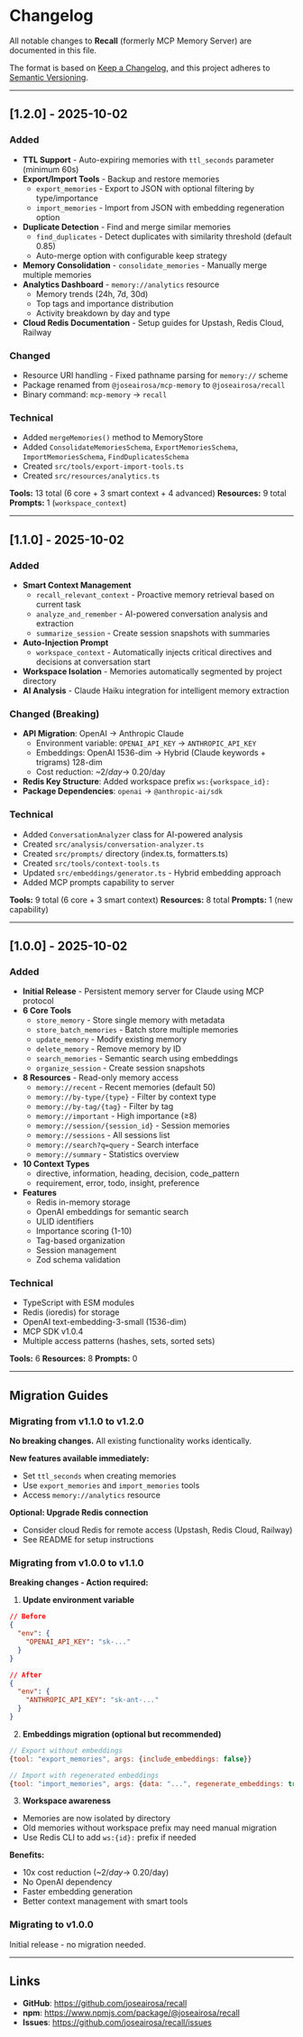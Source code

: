 # Changelog

All notable changes to **Recall** (formerly MCP Memory Server) are documented in this file.

The format is based on [Keep a Changelog](https://keepachangelog.com/en/1.0.0/),
and this project adheres to [Semantic Versioning](https://semver.org/spec/v2.0.0.html).

---

## [1.2.0] - 2025-10-02

### Added
- **TTL Support** - Auto-expiring memories with `ttl_seconds` parameter (minimum 60s)
- **Export/Import Tools** - Backup and restore memories
  - `export_memories` - Export to JSON with optional filtering by type/importance
  - `import_memories` - Import from JSON with embedding regeneration option
- **Duplicate Detection** - Find and merge similar memories
  - `find_duplicates` - Detect duplicates with similarity threshold (default 0.85)
  - Auto-merge option with configurable keep strategy
- **Memory Consolidation** - `consolidate_memories` - Manually merge multiple memories
- **Analytics Dashboard** - `memory://analytics` resource
  - Memory trends (24h, 7d, 30d)
  - Top tags and importance distribution
  - Activity breakdown by day and type
- **Cloud Redis Documentation** - Setup guides for Upstash, Redis Cloud, Railway

### Changed
- Resource URI handling - Fixed pathname parsing for `memory://` scheme
- Package renamed from `@joseairosa/mcp-memory` to `@joseairosa/recall`
- Binary command: `mcp-memory` → `recall`

### Technical
- Added `mergeMemories()` method to MemoryStore
- Added `ConsolidateMemoriesSchema`, `ExportMemoriesSchema`, `ImportMemoriesSchema`, `FindDuplicatesSchema`
- Created `src/tools/export-import-tools.ts`
- Created `src/resources/analytics.ts`

**Tools:** 13 total (6 core + 3 smart context + 4 advanced)
**Resources:** 9 total
**Prompts:** 1 (`workspace_context`)

---

## [1.1.0] - 2025-10-02

### Added
- **Smart Context Management**
  - `recall_relevant_context` - Proactive memory retrieval based on current task
  - `analyze_and_remember` - AI-powered conversation analysis and extraction
  - `summarize_session` - Create session snapshots with summaries
- **Auto-Injection Prompt**
  - `workspace_context` - Automatically injects critical directives and decisions at conversation start
- **Workspace Isolation** - Memories automatically segmented by project directory
- **AI Analysis** - Claude Haiku integration for intelligent memory extraction

### Changed (Breaking)
- **API Migration**: OpenAI → Anthropic Claude
  - Environment variable: `OPENAI_API_KEY` → `ANTHROPIC_API_KEY`
  - Embeddings: OpenAI 1536-dim → Hybrid (Claude keywords + trigrams) 128-dim
  - Cost reduction: ~$2/day → ~$0.20/day
- **Redis Key Structure**: Added workspace prefix `ws:{workspace_id}:`
- **Package Dependencies**: `openai` → `@anthropic-ai/sdk`

### Technical
- Added `ConversationAnalyzer` class for AI-powered analysis
- Created `src/analysis/conversation-analyzer.ts`
- Created `src/prompts/` directory (index.ts, formatters.ts)
- Created `src/tools/context-tools.ts`
- Updated `src/embeddings/generator.ts` - Hybrid embedding approach
- Added MCP prompts capability to server

**Tools:** 9 total (6 core + 3 smart context)
**Resources:** 8 total
**Prompts:** 1 (new capability)

---

## [1.0.0] - 2025-10-02

### Added
- **Initial Release** - Persistent memory server for Claude using MCP protocol
- **6 Core Tools**
  - `store_memory` - Store single memory with metadata
  - `store_batch_memories` - Batch store multiple memories
  - `update_memory` - Modify existing memory
  - `delete_memory` - Remove memory by ID
  - `search_memories` - Semantic search using embeddings
  - `organize_session` - Create session snapshots
- **8 Resources** - Read-only memory access
  - `memory://recent` - Recent memories (default 50)
  - `memory://by-type/{type}` - Filter by context type
  - `memory://by-tag/{tag}` - Filter by tag
  - `memory://important` - High importance (≥8)
  - `memory://session/{session_id}` - Session memories
  - `memory://sessions` - All sessions list
  - `memory://search?q=query` - Search interface
  - `memory://summary` - Statistics overview
- **10 Context Types**
  - directive, information, heading, decision, code_pattern
  - requirement, error, todo, insight, preference
- **Features**
  - Redis in-memory storage
  - OpenAI embeddings for semantic search
  - ULID identifiers
  - Importance scoring (1-10)
  - Tag-based organization
  - Session management
  - Zod schema validation

### Technical
- TypeScript with ESM modules
- Redis (ioredis) for storage
- OpenAI text-embedding-3-small (1536-dim)
- MCP SDK v1.0.4
- Multiple access patterns (hashes, sets, sorted sets)

**Tools:** 6
**Resources:** 8
**Prompts:** 0

---

## Migration Guides

### Migrating from v1.1.0 to v1.2.0

**No breaking changes.** All existing functionality works identically.

**New features available immediately:**
- Set `ttl_seconds` when creating memories
- Use `export_memories` and `import_memories` tools
- Access `memory://analytics` resource

**Optional: Upgrade Redis connection**
- Consider cloud Redis for remote access (Upstash, Redis Cloud, Railway)
- See README for setup instructions

### Migrating from v1.0.0 to v1.1.0

**Breaking changes - Action required:**

1. **Update environment variable**
```json
// Before
{
  "env": {
    "OPENAI_API_KEY": "sk-..."
  }
}

// After
{
  "env": {
    "ANTHROPIC_API_KEY": "sk-ant-..."
  }
}
```

2. **Embeddings migration (optional but recommended)**
```javascript
// Export without embeddings
{tool: "export_memories", args: {include_embeddings: false}}

// Import with regenerated embeddings
{tool: "import_memories", args: {data: "...", regenerate_embeddings: true}}
```

3. **Workspace awareness**
- Memories are now isolated by directory
- Old memories without workspace prefix may need manual migration
- Use Redis CLI to add `ws:{id}:` prefix if needed

**Benefits:**
- 10x cost reduction (~$2/day → ~$0.20/day)
- No OpenAI dependency
- Faster embedding generation
- Better context management with smart tools

### Migrating to v1.0.0

Initial release - no migration needed.

---

## Links

- **GitHub**: https://github.com/joseairosa/recall
- **npm**: https://www.npmjs.com/package/@joseairosa/recall
- **Issues**: https://github.com/joseairosa/recall/issues
